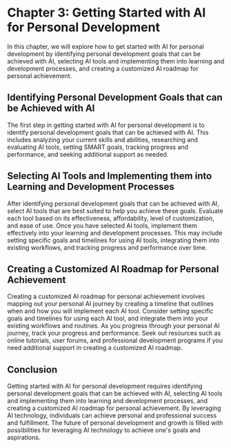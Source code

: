 Chapter 3: Getting Started with AI for Personal Development
===========================================================

In this chapter, we will explore how to get started with AI for personal development by identifying personal development goals that can be achieved with AI, selecting AI tools and implementing them into learning and development processes, and creating a customized AI roadmap for personal achievement.

Identifying Personal Development Goals that can be Achieved with AI
-------------------------------------------------------------------

The first step in getting started with AI for personal development is to identify personal development goals that can be achieved with AI. This includes analyzing your current skills and abilities, researching and evaluating AI tools, setting SMART goals, tracking progress and performance, and seeking additional support as needed.

Selecting AI Tools and Implementing them into Learning and Development Processes
--------------------------------------------------------------------------------

After identifying personal development goals that can be achieved with AI, select AI tools that are best suited to help you achieve these goals. Evaluate each tool based on its effectiveness, affordability, level of customization, and ease of use. Once you have selected AI tools, implement them effectively into your learning and development processes. This may include setting specific goals and timelines for using AI tools, integrating them into existing workflows, and tracking progress and performance over time.

Creating a Customized AI Roadmap for Personal Achievement
---------------------------------------------------------

Creating a customized AI roadmap for personal achievement involves mapping out your personal AI journey by creating a timeline that outlines when and how you will implement each AI tool. Consider setting specific goals and timelines for using each AI tool, and integrate them into your existing workflows and routines. As you progress through your personal AI journey, track your progress and performance. Seek out resources such as online tutorials, user forums, and professional development programs if you need additional support in creating a customized AI roadmap.

Conclusion
----------

Getting started with AI for personal development requires identifying personal development goals that can be achieved with AI, selecting AI tools and implementing them into learning and development processes, and creating a customized AI roadmap for personal achievement. By leveraging AI technology, individuals can achieve personal and professional success and fulfillment. The future of personal development and growth is filled with possibilities for leveraging AI technology to achieve one's goals and aspirations.
